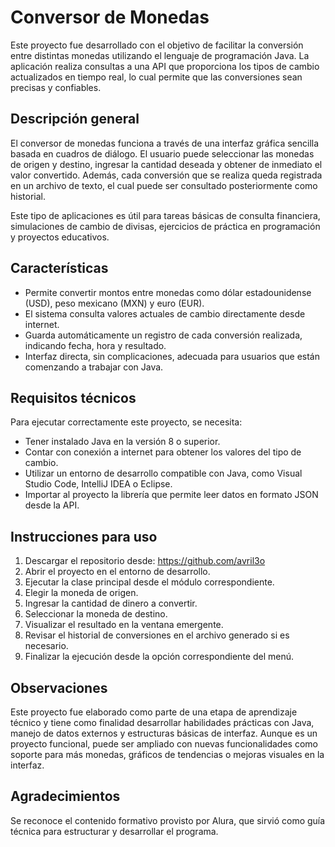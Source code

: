 
# Conversor de Monedas

Este proyecto fue desarrollado con el objetivo de facilitar la conversión entre distintas monedas utilizando el lenguaje de programación Java. La aplicación realiza consultas a una API que proporciona los tipos de cambio actualizados en tiempo real, lo cual permite que las conversiones sean precisas y confiables.

## Descripción general

El conversor de monedas funciona a través de una interfaz gráfica sencilla basada en cuadros de diálogo. El usuario puede seleccionar las monedas de origen y destino, ingresar la cantidad deseada y obtener de inmediato el valor convertido. Además, cada conversión que se realiza queda registrada en un archivo de texto, el cual puede ser consultado posteriormente como historial.

Este tipo de aplicaciones es útil para tareas básicas de consulta financiera, simulaciones de cambio de divisas, ejercicios de práctica en programación y proyectos educativos.

## Características

- Permite convertir montos entre monedas como dólar estadounidense (USD), peso mexicano (MXN) y euro (EUR).
- El sistema consulta valores actuales de cambio directamente desde internet.
- Guarda automáticamente un registro de cada conversión realizada, indicando fecha, hora y resultado.
- Interfaz directa, sin complicaciones, adecuada para usuarios que están comenzando a trabajar con Java.

## Requisitos técnicos

Para ejecutar correctamente este proyecto, se necesita:

- Tener instalado Java en la versión 8 o superior.
- Contar con conexión a internet para obtener los valores del tipo de cambio.
- Utilizar un entorno de desarrollo compatible con Java, como Visual Studio Code, IntelliJ IDEA o Eclipse.
- Importar al proyecto la librería que permite leer datos en formato JSON desde la API.

## Instrucciones para uso

1. Descargar el repositorio desde: https://github.com/avril3o
2. Abrir el proyecto en el entorno de desarrollo.
3. Ejecutar la clase principal desde el módulo correspondiente.
4. Elegir la moneda de origen.
5. Ingresar la cantidad de dinero a convertir.
6. Seleccionar la moneda de destino.
7. Visualizar el resultado en la ventana emergente.
8. Revisar el historial de conversiones en el archivo generado si es necesario.
9. Finalizar la ejecución desde la opción correspondiente del menú.

## Observaciones

Este proyecto fue elaborado como parte de una etapa de aprendizaje técnico y tiene como finalidad desarrollar habilidades prácticas con Java, manejo de datos externos y estructuras básicas de interfaz. Aunque es un proyecto funcional, puede ser ampliado con nuevas funcionalidades como soporte para más monedas, gráficos de tendencias o mejoras visuales en la interfaz.

## Agradecimientos

Se reconoce el contenido formativo provisto por Alura, que sirvió como guía técnica para estructurar y desarrollar el programa.
